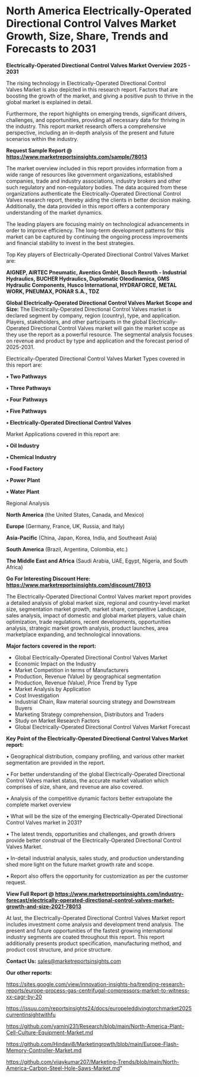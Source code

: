 # North America Electrically-Operated Directional Control Valves Market Growth, Size, Share, Trends and Forecasts to 2031

<Strong> Electrically-Operated Directional Control Valves Market Overview 2025 - 2031</strong>

The rising technology in Electrically-Operated Directional Control Valves Market is also depicted in this research report. Factors that are boosting the growth of the market, and giving a positive push to thrive in the global market is explained in detail.

Furthermore, the report highlights on emerging trends, significant drivers, challenges, and opportunities, providing all necessary data for thriving in the industry. This report market research offers a comprehensive perspective, including an in-depth analysis of the present and future scenarios within the industry.

<strong>Request Sample Report @ <a href=https://www.marketreportsinsights.com/sample/78013>https://www.marketreportsinsights.com/sample/78013</a></strong>

The market overview included in this report provides information from a wide range of resources like government organizations, established companies, trade and industry associations, industry brokers and other such regulatory and non-regulatory bodies. The data acquired from these organizations authenticate the Electrically-Operated Directional Control Valves research report, thereby aiding the clients in better decision making. Additionally, the data provided in this report offers a contemporary understanding of the market dynamics.

The leading players are focusing mainly on technological advancements in order to improve efficiency. The long-term development patterns for this market can be captured by continuing the ongoing process improvements and financial stability to invest in the best strategies.

Top Key players of Electrically-Operated Directional Control Valves Market are:

<strong>AIGNEP, AIRTEC Pneumatic, Aventics GmbH, Bosch Rexroth - Industrial Hydraulics, BUCHER Hydraulics, Duplomatic Oleodinamica, GMS Hydraulic Components, Husco International, HYDRAFORCE, METAL WORK, PNEUMAX, PONAR S.A., TDZ</strong>

<strong><b>Global Electrically-Operated Directional Control Valves Market Scope and Size:</b></strong>
The Electrically-Operated Directional Control Valves market is declared segment by company, region (country), type, and application. Players, stakeholders, and other participants in the global Electrically-Operated Directional Control Valves market will gain the market scope as they use the report as a powerful resource. The segmental analysis focuses on revenue and product by type and application and the forecast period of 2025-2031.

Electrically-Operated Directional Control Valves Market Types covered in this report are:

<strong>• Two Pathways

• Three Pathways

• Four Pathways

• Five Pathways

• Electrically-Operated Directional Control Valves</strong>

Market Applications covered in this report are:

<strong>• Oil Industry

• Chemical Industry

• Food Factory

• Power Plant

• Water Plant</strong> 

Regional Analysis

<strong>North America</strong> (the United States, Canada, and Mexico)

<strong>Europe</strong> (Germany, France, UK, Russia, and Italy)

<strong>Asia-Pacific</strong> (China, Japan, Korea, India, and Southeast Asia)

<strong>South America</strong> (Brazil, Argentina, Colombia, etc.)

<strong>The Middle East and Africa</strong> (Saudi Arabia, UAE, Egypt, Nigeria, and South Africa)

<strong>Go For Interesting Discount Here: <a href=https://www.marketreportsinsights.com/discount/78013>https://www.marketreportsinsights.com/discount/78013</a></strong>

The Electrically-Operated Directional Control Valves market report provides a detailed analysis of global market size, regional and country-level market size, segmentation market growth, market share, competitive Landscape, sales analysis, impact of domestic and global market players, value chain optimization, trade regulations, recent developments, opportunities analysis, strategic market growth analysis, product launches, area marketplace expanding, and technological innovations.

<strong><b>Major factors covered in the report:</b></strong>
<ul>
  <li>Global Electrically-Operated Directional Control Valves Market </li>
  <li>Economic Impact on the Industry</li>
  <li>Market Competition in terms of Manufacturers</li>
  <li>Production, Revenue (Value) by geographical segmentation</li>
  <li>Production, Revenue (Value), Price Trend by Type</li>
  <li>Market Analysis by Application</li>
  <li>Cost Investigation</li>
  <li>Industrial Chain, Raw material sourcing strategy and Downstream Buyers</li>
  <li>Marketing Strategy comprehension, Distributors and Traders</li>
  <li>Study on Market Research Factors</li>
  <li>Global Electrically-Operated Directional Control Valves Market Forecast</li>
</ul>

<strong><b>Key Point of the Electrically-Operated Directional Control Valves Market report:</b></strong>

• Geographical distribution, company profiling, and various other market segmentation are provided in the report.

• For better understanding of the global Electrically-Operated Directional Control Valves market status, the accurate market valuation which comprises of size, share, and revenue are also covered.

• Analysis of the competitive dynamic factors better extrapolate the complete market overview

• What will be the size of the emerging Electrically-Operated Directional Control Valves market in 2031?

• The latest trends, opportunities and challenges, and growth drivers provide better construal of the Electrically-Operated Directional Control Valves Market.

• In-detail industrial analysis, sales study, and production understanding shed more light on the future market growth rate and scope.

• Report also offers the opportunity for customization as per the customer request.

<strong><b>View Full Report @ <a href=https://www.marketreportsinsights.com/industry-forecast/electrically-operated-directional-control-valves-market-growth-and-size-2021-78013>https://www.marketreportsinsights.com/industry-forecast/electrically-operated-directional-control-valves-market-growth-and-size-2021-78013</a></b></strong>


At last, the Electrically-Operated Directional Control Valves Market report includes investment come analysis and development trend analysis. The present and future opportunities of the fastest growing international industry segments are coated throughout this report. This report additionally presents product specification, manufacturing method, and product cost structure, and price structure.

<strong>Contact Us:</strong>
sales@marketreportsinsights.com

<strong>Our other reports:</strong>

<a href=https://sites.google.com/view/innovation-insights-hq/trending-research-reports/europe-process-gas-centrifugal-compressors-market-to-witness-xx-cagr-by-20>https://sites.google.com/view/innovation-insights-hq/trending-research-reports/europe-process-gas-centrifugal-compressors-market-to-witness-xx-cagr-by-20</a>

<a href=https://issuu.com/reportsinsights24/docs/europeleddivingtorchmarket2025currentinsightwithfu>https://issuu.com/reportsinsights24/docs/europeleddivingtorchmarket2025currentinsightwithfu</a>

<a href=https://github.com/yamini231/Research/blob/main/North-America-Plant-Cell-Culture-Equipment-Market.md>https://github.com/yamini231/Research/blob/main/North-America-Plant-Cell-Culture-Equipment-Market.md</a>

<a href=https://github.com/Hindavi8/Marketingrowth/blob/main/Europe-Flash-Memory-Controller-Market.md>https://github.com/Hindavi8/Marketingrowth/blob/main/Europe-Flash-Memory-Controller-Market.md</a>

<a href=https://github.com/vijaykumar207/Marketing-Trends/blob/main/North-America-Carbon-Steel-Hole-Saws-Market.md>https://github.com/vijaykumar207/Marketing-Trends/blob/main/North-America-Carbon-Steel-Hole-Saws-Market.md</a>"
